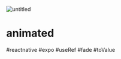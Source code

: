 ![untitled](https://user-images.githubusercontent.com/116552870/218136679-221c8f48-6822-43c3-bb95-c2f97b7604dd.gif)
# animated
#reactnative #expo #useRef #fade #toValue

